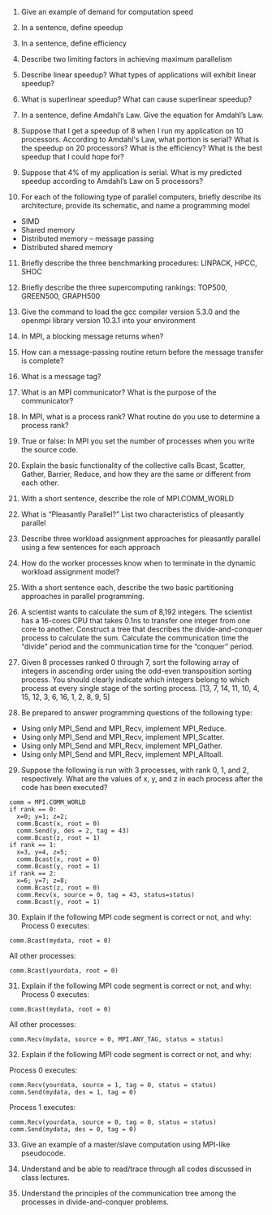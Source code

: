 1. Give an example of demand for computation speed

2. In a  sentence, define speedup

3. In a sentence, define efficiency

4. Describe two limiting factors in achieving maximum parallelism

5. Describe linear speedup?  What types of applications will exhibit linear speedup?

6. What is superlinear speedup?  What can cause superlinear speedup?

7. In a sentence, define Amdahl’s Law.  Give the equation for Amdahl’s Law.

8. Suppose that I get a speedup of 8 when I run my application on 10 processors.  According to Amdahl's Law, what portion is serial?  What is the speedup on 20 processors?  What is the efficiency?  What is the best speedup that I could hope for?

9. Suppose that 4% of my application is serial.  What is my predicted speedup according to Amdahl’s Law on 5 processors?

10. For each of the following type of parallel computers, briefly describe its architecture, provide its schematic, and name a programming model
- SIMD
- Shared memory
- Distributed memory – message passing
- Distributed shared memory

11. Briefly describe the three benchmarking procedures: LINPACK, HPCC, SHOC

12. Briefly describe the three supercomputing rankings: TOP500, GREEN500, GRAPH500

13. Give the command to load the gcc compiler version 5.3.0 and the openmpi library version 10.3.1 into your environment

14. In MPI, a blocking message returns when?

15. How can a message-passing routine return before the message transfer is complete?

16. What is a message tag?

17. What is an MPI communicator?  What is the purpose of the communicator?

18. In MPI, what is a process rank? What routine do you use to determine a process rank?

19. True or false:  In MPI you set the number of processes when you write the source code.

20. Explain the basic functionality of the collective calls Bcast, Scatter, Gather, Barrier, Reduce, and how they are the same or different from each other.

21. With a short sentence, describe the role of MPI.COMM_WORLD

22. What is “Pleasantly Parallel?” List two characteristics of pleasantly parallel

23. Describe three workload assignment approaches for pleasantly parallel using a few sentences for each approach

24. How do the worker processes know when to terminate in the dynamic workload assignment model?

25. With a short sentence each, describe the two basic partitioning approaches in parallel programming.

26. A scientist wants to calculate the sum of 8,192 integers. The scientist has a 16-cores CPU that takes 0.1ns to transfer one integer from one core to another. Construct a tree that describes the divide-and-conquer process to calculate the sum. Calculate the communication time the “divide” period and the communication time for the “conquer” period.

27. Given 8 processes ranked 0 through 7, sort the following array of integers in ascending order using the odd-even transposition sorting process. You should clearly indicate which integers belong to which process at every single stage of the sorting process. [13, 7, 14, 11, 10, 4, 15, 12, 3, 6, 16, 1, 2, 8, 9, 5]

28. Be prepared to answer programming questions of the following type:       

- Using only MPI_Send and MPI_Recv, implement MPI_Reduce.
- Using only MPI_Send and MPI_Recv, implement MPI_Scatter.
- Using only MPI_Send and MPI_Recv, implement MPI_Gather.
- Using only MPI_Send and MPI_Recv, implement MPI_Alltoall.

29. Suppose the following is run with 3 processes, with rank 0, 1, and 2, respectively. What are the values of x, y, and z in each process after the code has been executed?

~~~
comm = MPI.COMM_WORLD
if rank == 0:
  x=0; y=1; z=2;
  comm.Bcast(x, root = 0)
  comm.Send(y, des = 2, tag = 43)
  comm.Bcast(z, root = 1)
if rank == 1:  
  x=3, y=4, z=5;
  comm.Bcast(x, root = 0)
  comm.Bcast(y, root = 1)
if rank == 2:
  x=6; y=7; z=8;
  comm.Bcast(z, root = 0)
  comm.Recv(x, source = 0, tag = 43, status=status)
  comm.Bcast(y, root = 1)
~~~

30. Explain if the following MPI code segment is correct or not, and why:
Process 0 executes:

~~~
comm.Bcast(mydata, root = 0)
~~~

All other processes:

~~~
comm.Bcast(yourdata, root = 0)
~~~

31. Explain if the following MPI code segment is correct or not, and why:
Process 0 executes:

~~~
comm.Bcast(mydata, root = 0)
~~~

All other processes:

~~~
comm.Recv(mydata, source = 0, MPI.ANY_TAG, status = status)
~~~

32. Explain if the following MPI code segment is correct or not, and why:

Process 0 executes:

~~~
comm.Recv(yourdata, source = 1, tag = 0, status = status)
comm.Send(mydata, des = 1, tag = 0)
~~~

Process 1 executes:

~~~
comm.Recv(yourdata, source = 0, tag = 0, status = status)
comm.Send(mydata, des = 0, tag = 0)
~~~

33. Give an example of a master/slave computation using MPI-like pseudocode.

34. Understand and be able to read/trace through all codes discussed in class lectures.

35. Understand the principles of the communication tree among the processes in divide-and-conquer problems.
